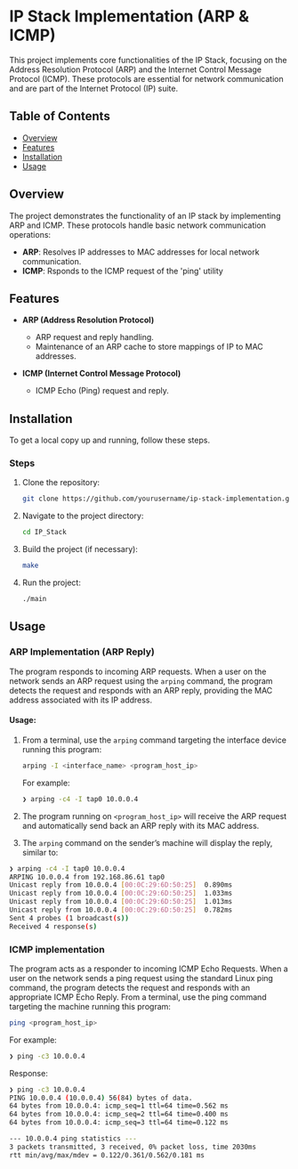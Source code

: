 # IP Stack Implementation (ARP & ICMP)

This project implements core functionalities of the IP Stack, focusing on the Address Resolution Protocol (ARP) and the Internet Control Message Protocol (ICMP). These protocols are essential for network communication and are part of the Internet Protocol (IP) suite.

## Table of Contents
- [Overview](#overview)
- [Features](#features)
- [Installation](#installation)
- [Usage](#usage)

## Overview

The project demonstrates the functionality of an IP stack by implementing ARP and ICMP. These protocols handle basic network communication operations:

- **ARP**: Resolves IP addresses to MAC addresses for local network communication.
- **ICMP**: Rsponds to the ICMP request of the 'ping' utility

## Features

- **ARP (Address Resolution Protocol)**
  - ARP request and reply handling.
  - Maintenance of an ARP cache to store mappings of IP to MAC addresses.
  
- **ICMP (Internet Control Message Protocol)**
  - ICMP Echo (Ping) request and reply.
  
## Installation

To get a local copy up and running, follow these steps.

### Steps

1. Clone the repository:
    ```bash
    git clone https://github.com/yourusername/ip-stack-implementation.git
    ```

2. Navigate to the project directory:
    ```bash
    cd IP_Stack
    ```

3. Build the project (if necessary):
    ```bash
    make
    ```

4. Run the project:
    ```bash
    ./main
    ```

## Usage
### ARP Implementation (ARP Reply)

The program responds to incoming ARP requests. When a user on the network sends an ARP request using the `arping` command, the program detects the request and responds with an ARP reply, providing the MAC address associated with its IP address.

#### Usage:

1. From a terminal, use the `arping` command targeting the interface device running this program:
    ```bash
    arping -I <interface_name> <program_host_ip>
    ```

    For example:
    ```bash
    ❯ arping -c4 -I tap0 10.0.0.4
    ```

2. The program running on `<program_host_ip>` will receive the ARP request and automatically send back an ARP reply with its MAC address.

3. The `arping` command on the sender’s machine will display the reply, similar to:
```bash
❯ arping -c4 -I tap0 10.0.0.4
ARPING 10.0.0.4 from 192.168.86.61 tap0
Unicast reply from 10.0.0.4 [00:0C:29:6D:50:25]  0.890ms
Unicast reply from 10.0.0.4 [00:0C:29:6D:50:25]  1.033ms
Unicast reply from 10.0.0.4 [00:0C:29:6D:50:25]  1.013ms
Unicast reply from 10.0.0.4 [00:0C:29:6D:50:25]  0.782ms
Sent 4 probes (1 broadcast(s))
Received 4 response(s)
```



### ICMP implementation
The program acts as a responder to incoming ICMP Echo Requests. When a user on the network sends a ping request using the standard Linux ping command, the program detects the request and responds with an appropriate ICMP Echo Reply.
From a terminal, use the ping command targeting the machine running this program:

```bash
ping <program_host_ip>
```

For example:
```bash
❯ ping -c3 10.0.0.4
```

Response:

```bash
❯ ping -c3 10.0.0.4
PING 10.0.0.4 (10.0.0.4) 56(84) bytes of data.
64 bytes from 10.0.0.4: icmp_seq=1 ttl=64 time=0.562 ms
64 bytes from 10.0.0.4: icmp_seq=2 ttl=64 time=0.400 ms
64 bytes from 10.0.0.4: icmp_seq=3 ttl=64 time=0.122 ms

--- 10.0.0.4 ping statistics ---
3 packets transmitted, 3 received, 0% packet loss, time 2030ms
rtt min/avg/max/mdev = 0.122/0.361/0.562/0.181 ms
```
